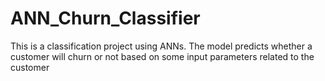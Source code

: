 # ANN_Churn_Classifier

This is a classification project using ANNs. 
The model predicts whether a customer will churn or not based on some input parameters related to the customer
